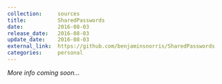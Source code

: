 ```yaml
---
collection:     sources
title:          SharedPasswords
date:           2016-08-03
release_date:   2016-08-03
update_date:    2016-08-03
external_link:  https://github.com/benjaminsnorris/SharedPasswords
categories:     personal
---
```


_More info coming soon…_
